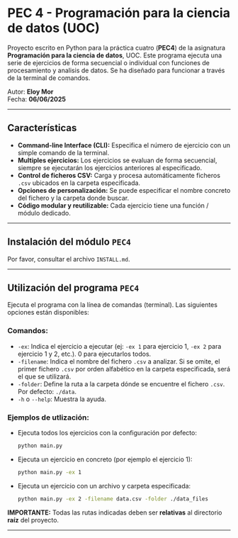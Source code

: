 # PEC 4 - Programación para la ciencia de datos  (UOC)

Proyecto escrito en Python para la práctica cuatro (**PEC4**) de la asignatura **Programación para la ciencia de datos**, 
UOC. Este programa ejecuta una serie de ejercicios de forma secuencial o individual con funciones de procesamiento y analisis
de datos. Se ha diseñado para funcionar a través de la terminal de comandos.


Autor: **Eloy Mor**  
Fecha: **06/06/2025**

---

## Características 

- **Command-line Interface (CLI):** Especifica el número de ejercicio con un simple comando de la terminal.
- **Multiples ejercicios:** Los ejercicios se evaluan de forma secuencial, siempre se ejecutarán los ejercicios anteriores al especificado.
- **Control de ficheros CSV:** Carga y procesa automáticamente ficheros `.csv` ubicados en la carpeta especificada.
- **Opciones de personalización:** Se puede especificar el nombre concreto del fichero y la carpeta donde buscar.
- **Código modular y reutilizable:** Cada ejercicio tiene una función / módulo dedicado.

---

## Instalación del módulo `PEC4`

Por favor, consultar el archivo `INSTALL.md`.

---

## Utilización del programa `PEC4`

Ejecuta el programa con la línea de comandas (terminal). Las siguientes opciones están disponibles:


### Comandos:
- `-ex`: Indica el ejercicio a ejecutar (ej: `-ex 1` para ejercicio 1, `-ex 2` para ejercicio 1 y 2, etc.). 
0 para ejecutarlos todos.
- `-filename`: Indica el nombre del fichero `.csv` a analizar. Si se omite, el primer fichero `.csv` por orden 
alfabético en la carpeta especificada, será el que se utilizará.
- `-folder`: Define la ruta a la carpeta dónde se encuentre el fichero `.csv`. Por defecto: `./data`.
- `-h` o `--help`: Muestra la ayuda.

### Ejemplos de utlización:

- Ejecuta todos los ejercicios con la configuración por defecto:
  ```bash
  python main.py
  ```
- Ejecuta un ejercicio en concreto (por ejemplo el ejercicio 1):
  ```bash
  python main.py -ex 1
  ```
- Ejecuta un ejercicio con un archivo y carpeta especificada:
  ```bash
  python main.py -ex 2 -filename data.csv -folder ./data_files
  ```
  
**IMPORTANTE:** Todas las rutas indicadas deben ser **relativas** al directorio **raíz** del proyecto.

---
